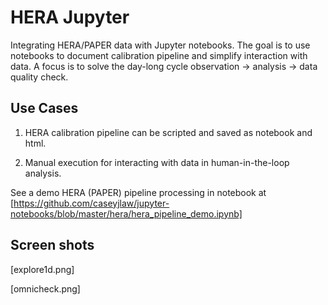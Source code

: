 # HERA Jupyter

Integrating HERA/PAPER data with Jupyter notebooks. The goal is to use notebooks to document calibration pipeline and simplify interaction with data. A focus is to solve the day-long cycle observation -> analysis -> data quality check.

## Use Cases

1) HERA calibration pipeline can be scripted and saved as notebook and html.

2) Manual execution for interacting with data in human-in-the-loop analysis.

See a demo HERA (PAPER) pipeline processing in notebook at [https://github.com/caseyjlaw/jupyter-notebooks/blob/master/hera/hera_pipeline_demo.ipynb]

## Screen shots

[explore1d.png]

[omnicheck.png]
